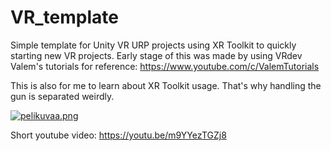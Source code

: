 # VR_template
 Simple template for Unity VR URP projects using XR Toolkit to quickly starting new VR projects.
 Early stage of this was made by using VRdev Valem's tutorials for reference: https://www.youtube.com/c/ValemTutorials
 
 This is also for me to learn about XR Toolkit usage. That's why handling the gun is separated weirdly.

[![pelikuvaa.png](https://i.postimg.cc/zDMS4ysD/pelikuvaa.png)](https://postimg.cc/6Trvvp6F)

Short youtube video: https://youtu.be/m9YYezTGZj8
